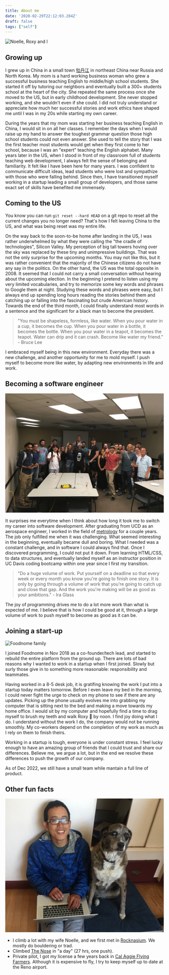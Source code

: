 ```yaml
---
title: About me
date: '2020-02-29T22:12:03.284Z'
draft: false
tags: ["self"]
---
```


![Noelle, Roxy and I](./fam.png)

## Growing up

I grew up in China in a small town [牡丹江](https://en.wikipedia.org/wiki/Mudanjiang) in northeast China near Russia and North Korea. My mom is a hard working business woman who grew a successful business teaching English to middle/high school students. She started it off by tutoring our neighbors and eventually built a 300+ students school at the heart of the city. She repeated the same process once she moved to the US, but in early childhood development. She never stopped working, and she wouldn't even if she could. I did not truly understand or appreciate how much her successful stories and work ethics have shaped me until I was in my 20s while starting my own career.

During the years that my mom was starting her business teaching English in China, I would sit in on all her classes. I remember the days when I would raise up my hand to answer the toughest grammar question those high school students could not even answer. She used to tell the story that I was the first teacher most students would get when they first come to her school, because I was an "expert" teaching the English alphabet. Many years later in the US, when I stood in front of my classroom full of students teaching web development, I always felt the sense of belonging and familiarity. It felt like I have been here for many years. I was confident to communicate difficult ideas, lead students who were lost and sympathize with those who were falling behind. Since then, I have transitioned myself working in a startup leading a small group of developers, and those same exact set of skills have benefited me immensely.

## Coming to the US

You know you can run `git reset --hard HEAD` on a git repo to reset all the current changes you no longer need? That's how I felt leaving China to the US, and what was being reset was my entire life.

On the way back to the soon-to-be home after landing in the US, I was rather underwhelmed by what they were calling the "the cradle of technologies", Silicon Valley. My perception of big tall towers hoving over the sky was replaced by these tiny and unimpressive buildings. That was not the only surprise for the upcoming months. You may not like this, but it was rather convenient that the majority of the Chinese citizens do not have any say in the politics. On the other hand, the US was the total opposite in 2008. It seemed that I could not carry a small conversation without hearing about the upcoming election. In the beginning I pretend to listen using my very limited vocabularies, and try to memorize some key words and phrases to Google them at night. Studying these words and phrases were easy, but I always end up spending long hours reading the stories behind them and catching up or falling into the fascinating but crude American history. Towards the end of the third month, I could finally understand most words in a sentence and the significant for a black man to become the president.

> "You must be shapeless, formless, like water. When you pour water in a cup, it becomes the cup. When you pour water in a bottle, it becomes the bottle. When you pour water in a teapot, it becomes the teapot. Water can drip and it can crash. Become like water my friend." - Bruce Lee

I embraced myself being in this new environment. Everyday there was a new challenge, and another opportunity for me to mold myself. I push myself to become more like water, by adapting new environments in life and work.

## Becoming a software engineer

![Teaching at UC Davis](./teaching.jpeg)

It surprises me everytime when I think about how long it took me to switch my career into software development. After graduating from UCD as an aerospace engineer, I worked in the field of [metrology](https://en.wikipedia.org/wiki/Metrology) for a couple years. The job only fulfilled me when it was challenging. What seemed interesting in the beginning, eventually became dull and boring. What I needed was a constant challenge, and in software I could always find that. Once I discovered programming, I could not put it down. From learning HTML/CSS, to data structures, and eventually landed myself as an instructor position in UC Davis coding bootcamp within one year since I first my transition.

> "Do a huge volume of work. Put yourself on a deadline so that every week or every month you know you're going to finish one story. It is only by going through a volume of work that you're going to catch up and close that gap. And the work you're making will be as good as your ambitions." - Ira Glass

The joy of programming drives me to do a lot more work than what is expected of me. I believe that is how I could be good at it, through a large volume of work to push myself to become as good as it can be.

## Joining a start-up

![Foodnome family](./foodnome.jpg)

I joined Foodnome in Nov 2018 as a co-founder/tech lead, and started to rebuild the entire platform from the ground up. There are lots of bad reasons why I wanted to work in a startup when I first joined. Slowly but surly those give in to something more reasonable: responsibility and teammates.

Having worked in a 8-5 desk job, it is gratifing knowing the work I put into a startup today matters tomorrow. Before I even leave my bed in the morning, I could never fight the urge to check on my phone to see if there are any updates. Picking up the phone usually evolves me into grabbing my computer that is sitting next to the bed and making a move towards my home office. I would sit by my computer and hopefully find a time to drag myself to brush my teeth and walk Roxy 🐶 by noon. I find joy doing what I do. I understand without the work I do, the company would not be running smoothly. My co-workers depend on the completion of my work as much as I rely on them to finish theirs.

Working in a startup is tough, everyone is under constant stress. I feel lucky enough to have an amazing group of friends that I could trust and share our differences. Believe me, we argue a lot, but in the end we resolve these differences to push the growth of our company.

As of Dec 2022, we still have a small team while mantain a full line of product.

## Other fun facts

![Roxy and I](./me.jpg)

- I climb a lot with my wife Noelle, and we first met in [Rocknasium](http://www.rocknasium.com/). We mostly do bouldering or trad.
- Climbed [The Nose](<https://en.wikipedia.org/wiki/The_Nose_(El_Capitan)>) in "a day" (27 hrs, one push).
- Private pilot, I got my license a few years back in [Cal Aggie Flying Farmers](https://www.calaggieflyers.com/). Although it is expensive to fly, I try to keep myself up to date at the Reno airport.
